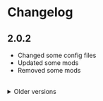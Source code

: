 <!-- markdownlint-disable MD033 -->
# Changelog

## 2.0.2

- Changed some config files
- Updated some mods
- Removed some mods

<br>

<details>
<summary>
Older versions
</summary>

## 2.0.1

- Doesn't show console window anymore
- Forgot about the changelog extra line too :sob:

## 2.0.0

- Reworked modpack
- Removed detailed Readme (i doubt anyone read it, and it was a lot of work specifying some mods)
- Skipped to 2.0.0 cause it's a rework

## 1.1.3

- Removed 10 mods
- Again Updated a lot of mods

## 1.1.2

- Added 2 new mods
- Updated a lot of mods

## 1.1.1

- Removed 16 mods
- Added 27 new mods

## 1.1.0

- Removed 1 mod
- Added 3 new mods

## 1.0.9

- Removed 5 mods
- Added 6 new mods
- Updated config and mods

## 1.0.8

- Removed 12 mods
- Added 10 new mods
- Updated config files

## 1.0.7

- Removed 7 mods
- Added 5 new mods
- Updated 4 mods
- Updated config files

## 1.0.6

- Added 4 new mods
- Removed 2 mod
- Updated config files
- Nerfed the Rolling Giant

## 1.0.5

- Added 3 new mods
- Added 1 new moon
- Updated some mods
- Updated config files
- Added LethalRichPresence mod

## 1.0.4

- Added and removed 2 mods
- Modified a few config files

## 1.0.3

- Forgot to update some other config files

## 1.0.2

- Added 7 new mods
- Updated a few mods
- Updated Config files

## 1.0.1

- Updated Mods
- Added config files

## 1.0.0

- Initial release

</details>
